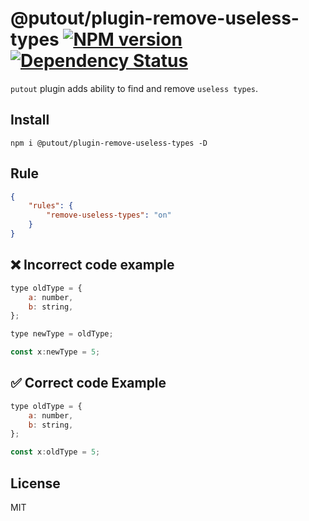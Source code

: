 # @putout/plugin-remove-useless-types [![NPM version][NPMIMGURL]][NPMURL] [![Dependency Status][DependencyStatusIMGURL]][DependencyStatusURL]

[NPMIMGURL]:                https://img.shields.io/npm/v/@putout/plugin-remove-useless-types.svg?style=flat&longCache=true
[NPMURL]:                   https://npmjs.org/package/@putout/plugin-remove-useless-types "npm"

[DependencyStatusURL]:      https://david-dm.org/coderaiser/putout?path=packages/plugin-remove-useless-types
[DependencyStatusIMGURL]:   https://david-dm.org/coderaiser/putout.svg?path=packages/plugin-remove-useless-types

`putout` plugin adds ability to find and remove `useless types`.

## Install

```
npm i @putout/plugin-remove-useless-types -D
```

## Rule

```json
{
    "rules": {
        "remove-useless-types": "on"
    }
}
```

## ❌ Incorrect code example

```js
type oldType = {
    a: number,
    b: string,
};

type newType = oldType;

const x:newType = 5;
```

## ✅ Correct code Example

```js
type oldType = {
    a: number,
    b: string,
};

const x:oldType = 5;
```

## License

MIT

